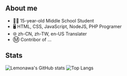 ## About me
* 👨‍🎓 15-year-old Middle School Student
* 🖥️ HTML, CSS, JavaScript, NodeJS, PHP Programer
* 🌐 zh-CN, zh-TW, en-US Translater
* Ⓜ️ Contribor of ...
## Stats
![Lemonawa's GitHub stats](https://github-readme-stats.vercel.app/api?username=LukasHe0908&show_icons=true&include_all_commits=true)
![Top Langs](https://github-readme-stats.vercel.app/api/top-langs/?username=LukasHe0908)
